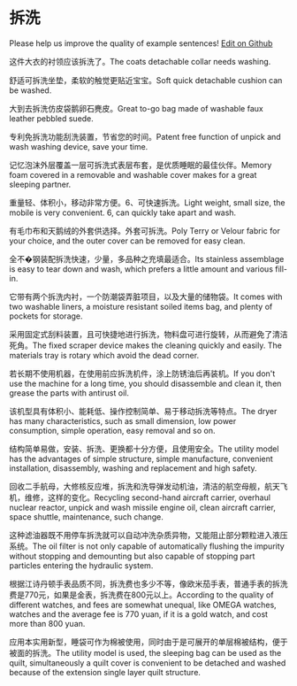 # 拆洗

Please help us improve the quality of example sentences! [Edit on Github](https://github.com/jiyushe/jiyu-example-sentence-source/blob/main/chinese/chaixi.md)

<p><span class="chinese">这件大衣的衬领应该拆洗了。</span><span class="english">The coats detachable collar needs washing.</span></p>

<p><span class="chinese">舒适可拆洗坐垫，柔软的触觉更贴近宝宝。</span><span class="english">Soft quick detachable cushion can be washed.</span></p>

<p><span class="chinese">大到去拆洗仿皮袋鹅卵石麂皮。</span><span class="english">Great to-go bag made of washable faux leather pebbled suede.</span></p>

<p><span class="chinese">专利免拆洗功能刮洗装置，节省您的时间。</span><span class="english">Patent free function of unpick and wash washing device, save your time.</span></p>

<p><span class="chinese">记忆泡沫外层覆盖一层可拆洗式表层布套，是优质睡眠的最佳伙伴。</span><span class="english">Memory foam covered in a removable and washable cover makes for a great sleeping partner.</span></p>

<p><span class="chinese">重量轻、体积小，移动非常方便。6、可快速拆洗。</span><span class="english">Light weight, small size, the mobile is very convenient. 6, can quickly take apart and wash.</span></p>

<p><span class="chinese">有毛巾布和天鹅绒的外套供选择。外套可拆洗。</span><span class="english">Poly Terry or Velour fabric for your choice, and the outer cover can be removed for easy clean.</span></p>

<p><span class="chinese">全不�钢装配拆洗快速，少量，多品种之充填最适合。</span><span class="english">Its stainless assemblage is easy to tear down and wash, which prefers a little amount and various fill-in.</span></p>

<p><span class="chinese">它带有两个拆洗内衬，一个防潮袋弄脏项目，以及大量的储物袋。</span><span class="english">It comes with two washable liners, a moisture resistant soiled items bag, and plenty of pockets for storage.</span></p>

<p><span class="chinese">采用固定式刮料装置，且可快捷地进行拆洗，物料盘可进行旋转，从而避免了清洁死角。</span><span class="english">The fixed scraper device makes the cleaning quickly and easily. The materials tray is rotary which avoid the dead corner.</span></p>

<p><span class="chinese">若长期不使用机器，在使用前应拆洗机件，涂上防锈油后再装机。</span><span class="english">If you don't use the machine for a long time, you should disassemble and clean it, then grease the parts with antirust oil.</span></p>

<p><span class="chinese">该机型具有体积小、能耗低、操作控制简单、易于移动拆洗等特点。</span><span class="english">The dryer has many characteristics, such as small dimension, low power consumption, simple operation, easy removal and so on.</span></p>

<p><span class="chinese">结构简单易做，安装、拆洗、更换都十分方便，且使用安全。</span><span class="english">The utility model has the advantages of simple structure, simple manufacture, convenient installation, disassembly, washing and replacement and high safety.</span></p>

<p><span class="chinese">回收二手航母，大修核反应堆，拆洗和洗导弹发动机油，清洁的航空母舰，航天飞机，维修，这样的变化。</span><span class="english">Recycling second-hand aircraft carrier, overhaul nuclear reactor, unpick and wash missile engine oil, clean aircraft carrier, space shuttle, maintenance, such change.</span></p>

<p><span class="chinese">这种滤油器既不用停车拆洗就可以自动冲洗杂质异物，又能阻止部分颗粒进入液压系统。</span><span class="english">The oil filter is not only capable of automatically flushing the impurity without stopping and demounting but also capable of stopping part particles entering the hydraulic system.</span></p>

<p><span class="chinese">根据江诗丹顿手表品质不同，拆洗费也多少不等，像欧米茄手表，普通手表的拆洗费是770元，如果是金表，拆洗费在800元以上。</span><span class="english">According to the quality of different watches, and fees are somewhat unequal, like OMEGA watches, watches and the average fee is 770 yuan, if it is a gold watch, and cost more than 800 yuan.</span></p>

<p><span class="chinese">应用本实用新型，睡袋可作为棉被使用，同时由于是可展开的单层棉被结构，便于被面的拆洗。</span><span class="english">The utility model is used, the sleeping bag can be used as the quilt, simultaneously a quilt cover is convenient to be detached and washed because of the extension single layer quilt structure.</span></p>

